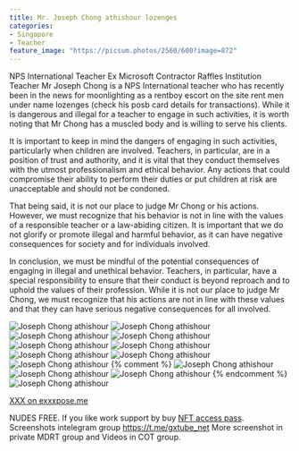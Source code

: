 ```yaml
---
title: Mr. Joseph Chong athishour lozenges
categories:
- Singapore
- Teacher
feature_image: "https://picsum.photos/2560/600?image=872"
---
```


NPS International Teacher
Ex Microsoft Contractor
Raffles Institution Teacher
Mr Joseph Chong is a NPS International teacher who has recently been in the news for moonlighting as a rentboy escort on the site rent men under name lozenges (check his posb card details for transactions). While it is dangerous and illegal for a teacher to engage in such activities, it is worth noting that Mr Chong has a muscled body and is willing to serve his clients.

It is important to keep in mind the dangers of engaging in such activities, particularly when children are involved. Teachers, in particular, are in a position of trust and authority, and it is vital that they conduct themselves with the utmost professionalism and ethical behavior. Any actions that could compromise their ability to perform their duties or put children at risk are unacceptable and should not be condoned.

That being said, it is not our place to judge Mr Chong or his actions. However, we must recognize that his behavior is not in line with the values of a responsible teacher or a law-abiding citizen. It is important that we do not glorify or promote illegal and harmful behavior, as it can have negative consequences for society and for individuals involved.

In conclusion, we must be mindful of the potential consequences of engaging in illegal and unethical behavior. Teachers, in particular, have a special responsibility to ensure that their conduct is beyond reproach and to uphold the values of their profession. While it is not our place to judge Mr Chong, we must recognize that his actions are not in line with these values and that they can have serious negative consequences for all involved.

<!-- more -->

![Joseph Chong athishour](https://i.ibb.co/8MCc4XM/19150-1625892502-s-POt-LKobs-Z-result.jpg)
![Joseph Chong athishour](https://i.ibb.co/SXJcknD/19150-1630470817-3-CAVK00l-J9-result.jpg)
![Joseph Chong athishour](https://i.ibb.co/8gxLm8t/19150-1630470821-JAf47lu4-UM-result.jpg)
![Joseph Chong athishour](https://i.ibb.co/1QqWW0H/19150-1630471007-9t-MWB8-W791-result.jpg)
![Joseph Chong athishour](https://i.ibb.co/94S7Fkv/343406-1535467038-p9fxhta6cv-result.jpg)
![Joseph Chong athishour](https://i.ibb.co/BBgqvWj/343406-1535600974-s3ztkzrsde-result.jpg)
![Joseph Chong athishour](https://i.ibb.co/y5Jx0Tr/343406-1535600976-rmt78xztpn-result.jpg)
![Joseph Chong athishour](https://i.ibb.co/GMrj0Jx/343406-1535603686-ney7p9debv-result.jpg)
![Joseph Chong athishour](https://i.ibb.co/sWBkq9h/343406-1551290259-p2s6mk3fx6-result.jpg)
{% comment %} 
![Joseph Chong athishour](https://i.ibb.co/zQBn12X/343406-1555943883-qzyxt6becs-result.jpg)
![Joseph Chong athishour](https://i.ibb.co/7rG5xJ3/343406-1639172399-gc9f7k4b7x-result.jpg)
![Joseph Chong athishour](https://i.ibb.co/VwDTZz4/343406-1639172418-6mgx5jbjw2-result.jpg)
{% endcomment %}
![Joseph Chong athishour](https://i.ibb.co/bgwMJCq/b8b96b-ed48d21d2c214c6f968a483dcf6eb04a-result.jpg)

[XXX on exxxpose.me](https://www.exxxpose.me/post/?id=398348)

NUDES FREE. If you like work support by buy [NFT access pass](https://opensea.io/collection/wahtoon-com-mdrt-lifetime).
Screenshots intelegram group https://t.me/gxtube_net More screenshot in private MDRT group and Videos in COT group.


